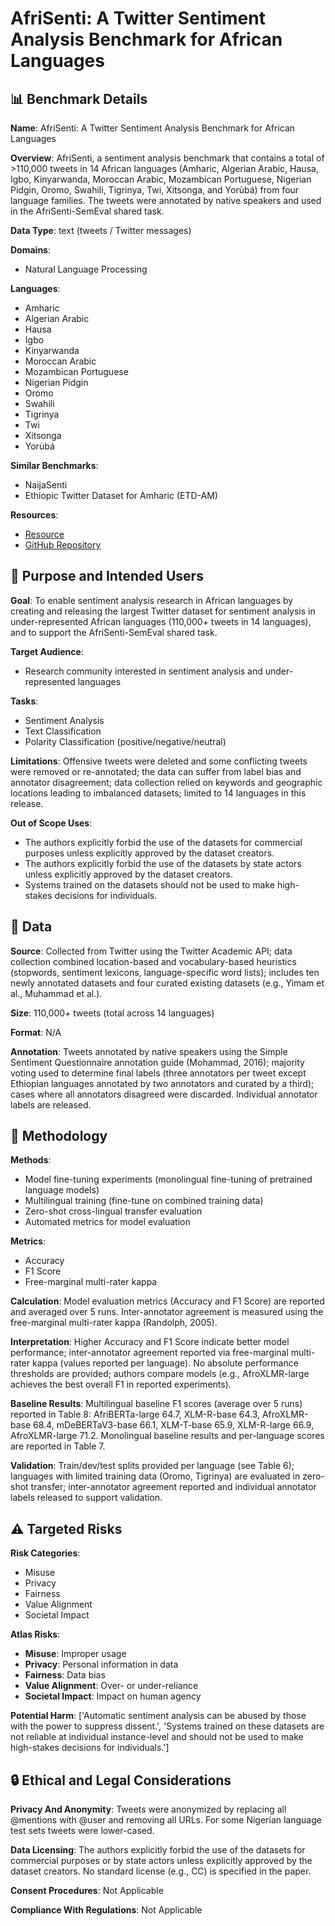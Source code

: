 # AfriSenti: A Twitter Sentiment Analysis Benchmark for African Languages

## 📊 Benchmark Details

**Name**: AfriSenti: A Twitter Sentiment Analysis Benchmark for African Languages

**Overview**: AfriSenti, a sentiment analysis benchmark that contains a total of >110,000 tweets in 14 African languages (Amharic, Algerian Arabic, Hausa, Igbo, Kinyarwanda, Moroccan Arabic, Mozambican Portuguese, Nigerian Pidgin, Oromo, Swahili, Tigrinya, Twi, Xitsonga, and Yorùbá) from four language families. The tweets were annotated by native speakers and used in the AfriSenti-SemEval shared task.

**Data Type**: text (tweets / Twitter messages)

**Domains**:
- Natural Language Processing

**Languages**:
- Amharic
- Algerian Arabic
- Hausa
- Igbo
- Kinyarwanda
- Moroccan Arabic
- Mozambican Portuguese
- Nigerian Pidgin
- Oromo
- Swahili
- Tigrinya
- Twi
- Xitsonga
- Yorùbá

**Similar Benchmarks**:
- NaijaSenti
- Ethiopic Twitter Dataset for Amharic (ETD-AM)

**Resources**:
- [Resource](https://afrisenti-semeval.github.io)
- [GitHub Repository](https://github.com/afrisenti-semeval/afrisent-semeval-2023)

## 🎯 Purpose and Intended Users

**Goal**: To enable sentiment analysis research in African languages by creating and releasing the largest Twitter dataset for sentiment analysis in under-represented African languages (110,000+ tweets in 14 languages), and to support the AfriSenti-SemEval shared task.

**Target Audience**:
- Research community interested in sentiment analysis and under-represented languages

**Tasks**:
- Sentiment Analysis
- Text Classification
- Polarity Classification (positive/negative/neutral)

**Limitations**: Offensive tweets were deleted and some conflicting tweets were removed or re-annotated; the data can suffer from label bias and annotator disagreement; data collection relied on keywords and geographic locations leading to imbalanced datasets; limited to 14 languages in this release.

**Out of Scope Uses**:
- The authors explicitly forbid the use of the datasets for commercial purposes unless explicitly approved by the dataset creators.
- The authors explicitly forbid the use of the datasets by state actors unless explicitly approved by the dataset creators.
- Systems trained on the datasets should not be used to make high-stakes decisions for individuals.

## 💾 Data

**Source**: Collected from Twitter using the Twitter Academic API; data collection combined location-based and vocabulary-based heuristics (stopwords, sentiment lexicons, language-specific word lists); includes ten newly annotated datasets and four curated existing datasets (e.g., Yimam et al., Muhammad et al.).

**Size**: 110,000+ tweets (total across 14 languages)

**Format**: N/A

**Annotation**: Tweets annotated by native speakers using the Simple Sentiment Questionnaire annotation guide (Mohammad, 2016); majority voting used to determine final labels (three annotators per tweet except Ethiopian languages annotated by two annotators and curated by a third); cases where all annotators disagreed were discarded. Individual annotator labels are released.

## 🔬 Methodology

**Methods**:
- Model fine-tuning experiments (monolingual fine-tuning of pretrained language models)
- Multilingual training (fine-tune on combined training data)
- Zero-shot cross-lingual transfer evaluation
- Automated metrics for model evaluation

**Metrics**:
- Accuracy
- F1 Score
- Free-marginal multi-rater kappa

**Calculation**: Model evaluation metrics (Accuracy and F1 Score) are reported and averaged over 5 runs. Inter-annotator agreement is measured using the free-marginal multi-rater kappa (Randolph, 2005).

**Interpretation**: Higher Accuracy and F1 Score indicate better model performance; inter-annotator agreement reported via free-marginal multi-rater kappa (values reported per language). No absolute performance thresholds are provided; authors compare models (e.g., AfroXLMR-large achieves the best overall F1 in reported experiments).

**Baseline Results**: Multilingual baseline F1 scores (average over 5 runs) reported in Table 8: AfriBERTa-large 64.7, XLM-R-base 64.3, AfroXLMR-base 68.4, mDeBERTaV3-base 66.1, XLM-T-base 65.9, XLM-R-large 66.9, AfroXLMR-large 71.2. Monolingual baseline results and per-language scores are reported in Table 7.

**Validation**: Train/dev/test splits provided per language (see Table 6); languages with limited training data (Oromo, Tigrinya) are evaluated in zero-shot transfer; inter-annotator agreement reported and individual annotator labels released to support validation.

## ⚠️ Targeted Risks

**Risk Categories**:
- Misuse
- Privacy
- Fairness
- Value Alignment
- Societal Impact

**Atlas Risks**:
- **Misuse**: Improper usage
- **Privacy**: Personal information in data
- **Fairness**: Data bias
- **Value Alignment**: Over- or under-reliance
- **Societal Impact**: Impact on human agency

**Potential Harm**: ['Automatic sentiment analysis can be abused by those with the power to suppress dissent.', 'Systems trained on these datasets are not reliable at individual instance-level and should not be used to make high-stakes decisions for individuals.']

## 🔒 Ethical and Legal Considerations

**Privacy And Anonymity**: Tweets were anonymized by replacing all @mentions with @user and removing all URLs. For some Nigerian language test sets tweets were lower-cased.

**Data Licensing**: The authors explicitly forbid the use of the datasets for commercial purposes or by state actors unless explicitly approved by the dataset creators. No standard license (e.g., CC) is specified in the paper.

**Consent Procedures**: Not Applicable

**Compliance With Regulations**: Not Applicable
